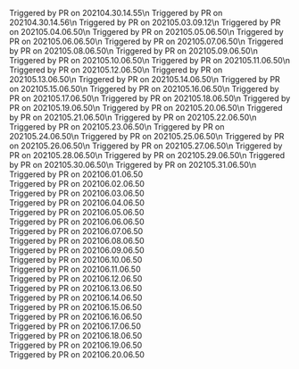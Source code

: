 
  Triggered by PR on 202104.30.14.55\n
  Triggered by PR on 202104.30.14.56\n
  Triggered by PR on 202105.03.09.12\n
  Triggered by PR on 202105.04.06.50\n
  Triggered by PR on 202105.05.06.50\n
  Triggered by PR on 202105.06.06.50\n
  Triggered by PR on 202105.07.06.50\n
  Triggered by PR on 202105.08.06.50\n
  Triggered by PR on 202105.09.06.50\n
  Triggered by PR on 202105.10.06.50\n
  Triggered by PR on 202105.11.06.50\n
  Triggered by PR on 202105.12.06.50\n
  Triggered by PR on 202105.13.06.50\n
  Triggered by PR on 202105.14.06.50\n
  Triggered by PR on 202105.15.06.50\n
  Triggered by PR on 202105.16.06.50\n
  Triggered by PR on 202105.17.06.50\n
  Triggered by PR on 202105.18.06.50\n
  Triggered by PR on 202105.19.06.50\n
  Triggered by PR on 202105.20.06.50\n
  Triggered by PR on 202105.21.06.50\n
  Triggered by PR on 202105.22.06.50\n
  Triggered by PR on 202105.23.06.50\n
  Triggered by PR on 202105.24.06.50\n
  Triggered by PR on 202105.25.06.50\n
  Triggered by PR on 202105.26.06.50\n
  Triggered by PR on 202105.27.06.50\n
  Triggered by PR on 202105.28.06.50\n
  Triggered by PR on 202105.29.06.50\n
  Triggered by PR on 202105.30.06.50\n
  Triggered by PR on 202105.31.06.50\n
  Triggered by PR on 202106.01.06.50  
  Triggered by PR on 202106.02.06.50  
  Triggered by PR on 202106.03.06.50  
  Triggered by PR on 202106.04.06.50  
  Triggered by PR on 202106.05.06.50  
  Triggered by PR on 202106.06.06.50  
  Triggered by PR on 202106.07.06.50  
  Triggered by PR on 202106.08.06.50  
  Triggered by PR on 202106.09.06.50  
  Triggered by PR on 202106.10.06.50  
  Triggered by PR on 202106.11.06.50  
  Triggered by PR on 202106.12.06.50  
  Triggered by PR on 202106.13.06.50  
  Triggered by PR on 202106.14.06.50  
  Triggered by PR on 202106.15.06.50  
  Triggered by PR on 202106.16.06.50  
  Triggered by PR on 202106.17.06.50  
  Triggered by PR on 202106.18.06.50  
  Triggered by PR on 202106.19.06.50  
  Triggered by PR on 202106.20.06.50  
